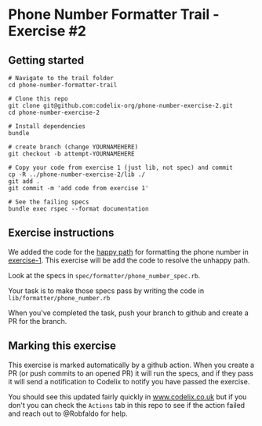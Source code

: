 # Phone Number Formatter Trail - Exercise #2

## Getting started

```
# Navigate to the trail folder
cd phone-number-formatter-trail

# Clone this repo
git clone git@github.com:codelix-org/phone-number-exercise-2.git 
cd phone-number-exercise-2

# Install dependencies
bundle 

# create branch (change YOURNAMEHERE)
git checkout -b attempt-YOURNAMEHERE

# Copy your code from exercise 1 (just lib, not spec) and commit
cp -R ../phone-number-exercise-2/lib ./
git add .
git commit -m 'add code from exercise 1'

# See the failing specs
bundle exec rspec --format documentation
```

## Exercise instructions

We added the code for the [happy path](https://en.wikipedia.org/wiki/Happy_path) for formatting the phone number in [exercise-1](https://github.com/codelix-org/phone-number-exercise-1).
This exercise will be add the code to resolve the unhappy path.

Look at the specs in `spec/formatter/phone_number_spec.rb`.

Your task is to make those specs pass by writing the code in `lib/formatter/phone_number.rb`

When you've completed the task, push your branch to github and create a PR for the branch.

## Marking this exercise

This exercise is marked automatically by a github action. When you create a PR (or push commits to an opened PR)
it will run the specs, and if they pass it will send a notification to Codelix to notify you have passed the exercise.

You should see this updated fairly quickly in www.codelix.co.uk but if you don't you can check the `Actions` tab in this repo
to see if the action failed and reach out to @Robfaldo for help.
